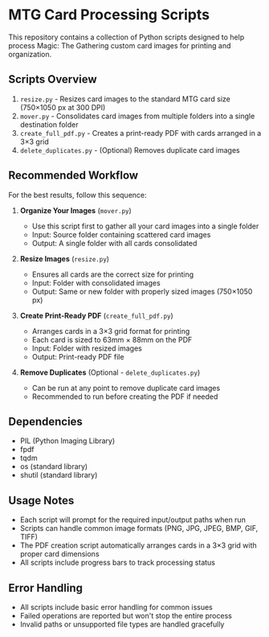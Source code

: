 # MTG Card Processing Scripts

This repository contains a collection of Python scripts designed to help process Magic: The Gathering custom card images for printing and organization.

## Scripts Overview

1. `resize.py` - Resizes card images to the standard MTG card size (750×1050 px at 300 DPI)
2. `mover.py` - Consolidates card images from multiple folders into a single destination folder
3. `create_full_pdf.py` - Creates a print-ready PDF with cards arranged in a 3×3 grid
4. `delete_duplicates.py` - (Optional) Removes duplicate card images

## Recommended Workflow

For the best results, follow this sequence:

1. **Organize Your Images** (`mover.py`)
   - Use this script first to gather all your card images into a single folder
   - Input: Source folder containing scattered card images
   - Output: A single folder with all cards consolidated

2. **Resize Images** (`resize.py`)
   - Ensures all cards are the correct size for printing
   - Input: Folder with consolidated images
   - Output: Same or new folder with properly sized images (750×1050 px)

3. **Create Print-Ready PDF** (`create_full_pdf.py`)
   - Arranges cards in a 3×3 grid format for printing
   - Each card is sized to 63mm × 88mm on the PDF
   - Input: Folder with resized images
   - Output: Print-ready PDF file

4. **Remove Duplicates** (Optional - `delete_duplicates.py`)
   - Can be run at any point to remove duplicate card images
   - Recommended to run before creating the PDF if needed

## Dependencies

- PIL (Python Imaging Library)
- fpdf
- tqdm
- os (standard library)
- shutil (standard library)

## Usage Notes

- Each script will prompt for the required input/output paths when run
- Scripts can handle common image formats (PNG, JPG, JPEG, BMP, GIF, TIFF)
- The PDF creation script automatically arranges cards in a 3×3 grid with proper card dimensions
- All scripts include progress bars to track processing status

## Error Handling

- All scripts include basic error handling for common issues
- Failed operations are reported but won't stop the entire process
- Invalid paths or unsupported file types are handled gracefully

